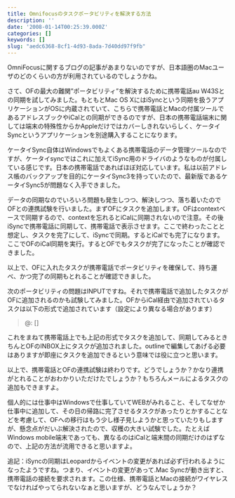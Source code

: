 ```yaml
---
title: Omnifocusのタスクポータビリティを解決する方法
description: ''
date: '2008-01-14T00:25:39.000Z'
categories: []
keywords: []
slug: "aedc6368-8cf1-4d93-8ada-7d40dd97f9fb"
---
```

OmniFocusに関するブログの記事があまりないのですが、日本語圏のMacユーザのどのくらいの方が利用されているのでしょうかね。

さて、OFの最大の難関”ポータビリティ”を解決するために携帯電話au W43Sとの同期を試してみました。もともとMac OS XにはiSyncという同期を扱うアプリケーションがOSに内蔵されていて、こちらで携帯電話とMacの付属ツールであるアドレスブックやiCalとの同期ができるのですが、日本の携帯電話端末に関しては端末の特殊性からかAppleだけではカバーしきれないらしく、ケータイSyncというアプリケーションを別途購入することになります。

ケータイSync自体はWindowsでもよくある携帯電話のデータ管理ツールなのですが、ケータイsyncではこれに加えてiSync用のドライバのようなものが付属している感じです。日本の携帯電話であればほぼ対応しています。私は以前アドレス帳のバックアップを目的にケータイSync3を持っていたので、最新版であるケータイSync5が問題なく入手できました。

データの同期なのでいろいろ問題も発生しつつ、解決しつつ、落ち着いたのでOFとの連携試験を行いました。まずOFにタスクを追加します。OFはcontextベースで同期するので、contextを忘れるとiCalに同期されないので注意。その後iSyncで携帯電話に同期して、携帯電話で表示させます。ここで終わったことと想定し、タスクを完了にして、iSyncで同期。するとiCalでも完了になります。ここでOFのiCal同期を実行。するとOFでもタスクが完了になったことが確認できました。

以上で、OFに入れたタスクが携帯電話でポータビリティを確保して、持ち運べ、かつ完了の同期もとれることが確認できました。

次のポータビリティの問題はINPUTですね。それで携帯電話で追加したタスクがOFに追加されるのかも試験してみました。OFからiCal経由で追加されているタスクは以下の形式で追加されています（設定により異なる場合があります）

> @<context>: <task name> \[<project>\]

これをまねて携帯電話上でも上記の形式でタスクを追加して、同期してみるときちんとOFのINBOX上にタスクが追加されました。outlineで編集してあげる必要はありますが即座にタスクを追加できるという意味では役に立つと思います。

以上で、携帯電話とOFの連携試験は終わりです。どうでしょうか？かなり連携がとれることがおわかりいただけたでしょうか？もちろんメールによるタスクの追加もできますよ。

個人的には仕事中はWindowsで仕事していてWEBがみれること、そしてなぜか仕事中に追加して、その日の帰路に完了させるタスクがあったりとかすることなどを考慮して、OFへの移行はもう少し様子見しようかと思っていたりもしますが、懸念点がだいぶ解決されたので、収穫の大きい試験でした。たとえばWindows mobile端末であっても、異なるのはiCalと端末間の同期だけのはずなので、上記の方法が流用できると思いますよ。

追記：iSyncの同期はLeopardからイベントの変更があれば必ず行われるようになったようですね。つまり、イベントの変更があって.Mac Syncが動き出すと、携帯電話の接続を要求されます。この仕様、携帯電話とMacの接続がワイヤレスでなければやってられないなぁと思いますが、どうなんでしょうか？